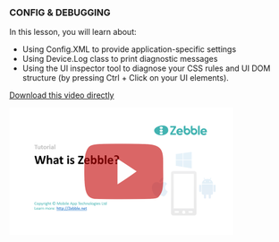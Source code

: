 ﻿
### CONFIG & DEBUGGING

In this lesson, you will learn about:

- Using Config.XML to provide application-specific settings
- Using Device.Log class to print diagnostic messages
- Using the UI inspector tool to diagnose your CSS rules and UI DOM structure (by pressing Ctrl + Click on your UI elements).

[Download this video directly](https://drive.google.com/file/d/0B3EED8dgociybFJkR2twMDhKaW8/view?usp=sharing)

[![CONFIG & DEBUGGING](https://github.com/Geeksltd/Zebble.Docs/blob/master/assets/tutorials/1.png?raw=true)](https://www.youtube.com/watch?v=CerQeFuvWQw)

